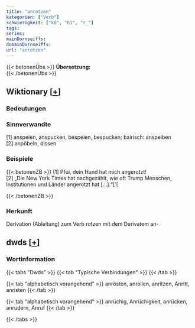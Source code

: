 ```yaml
---
title: "anrotzen"
kategorien: ["Verb"]
schwierigkeit: ["k0", "h1", "r_"]
tags:
series:
mainDornseiffs:
domainDornseiffs:
url: "anrotzen"
---
```


{{< betonenÜbs >}}
**Übersetzung:**  
{{< /betonenÜbs >}}

## Wiktionary [[+](https://de.wiktionary.org/wiki/anrotzen)]

### Bedeutungen

### Sinnverwandte
[1] anspeien, anspucken, bespeien, bespucken; bairisch: anspeiben  
[2] anpöbeln, dissen  

### Beispiele
{{< betonenZB >}}
[1] Pfui, dein Hund hat mich angerotzt!  
[2] „Die New York Times hat nachgezählt, wie oft Trump Menschen, Institutionen und Länder angerotzt hat […].“[1]  

{{< /betonenZB >}}
### Herkunft
Derivation (Ableitung) zum Verb rotzen mit dem Derivatem an-  



## dwds [[+](https://www.dwds.de/wb/anrotzen)]

### Wortinformation
{{< tabs "Dwds" >}}
{{< tab "Typische Verbindungen" >}}
{{< /tab >}}

{{< tab "alphabetisch vorangehend" >}}
anrösten, anrollen, anritzen, Anritt, anristen
{{< /tab >}}

{{< tab "alphabetisch vorangehend" >}}
anrüchig, Anrüchigkeit, anrücken, anrudern, Anruf
{{< /tab >}}

{{< /tabs >}}

